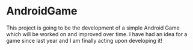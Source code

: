 # AndroidGame
This project is going to be the development of a simple Android Game which will be worked on and improved over time. I have had an idea for a game since last year and I am finally acting upon developing it!
